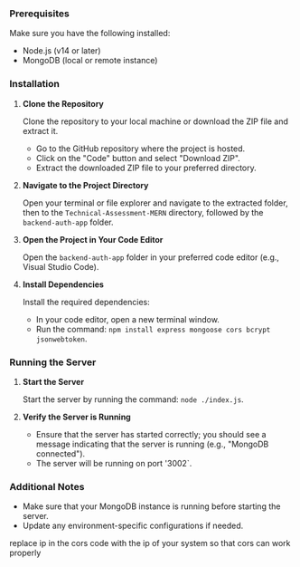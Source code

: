 ### Prerequisites

Make sure you have the following installed:
- Node.js (v14 or later)
- MongoDB (local or remote instance)

### Installation

1. **Clone the Repository**

   Clone the repository to your local machine or download the ZIP file and extract it.

   - Go to the GitHub repository where the project is hosted.
   - Click on the "Code" button and select "Download ZIP".
   - Extract the downloaded ZIP file to your preferred directory.

2. **Navigate to the Project Directory**

   Open your terminal or file explorer and navigate to the extracted folder, then to the `Technical-Assessment-MERN` directory, followed by the `backend-auth-app` folder.

3. **Open the Project in Your Code Editor**

   Open the `backend-auth-app` folder in your preferred code editor (e.g., Visual Studio Code).

4. **Install Dependencies**

   Install the required dependencies:

   - In your code editor, open a new terminal window.
   - Run the command: `npm install express mongoose cors bcrypt jsonwebtoken`.

### Running the Server

1. **Start the Server**

   Start the server by running the command: `node ./index.js`.

2. **Verify the Server is Running**

   - Ensure that the server has started correctly; you should see a message indicating that the server is running (e.g., "MongoDB connected").
   - The server will be running on port '3002`.

### Additional Notes

- Make sure that your MongoDB instance is running before starting the server.
- Update any environment-specific configurations if needed.

replace ip in the cors code with the ip of your system so that cors can work properly
